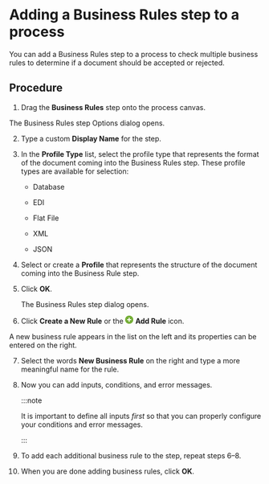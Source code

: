 # Adding a Business Rules step to a process

<head>
  <meta name="guidename" content="Integration"/>
  <meta name="context" content="GUID-096d7f1c-1d64-472e-bac0-e65bd935c977"/>
</head>


You can add a Business Rules step to a process to check multiple business rules to determine if a document should be accepted or rejected.

## Procedure

1.  Drag the **Business Rules** step onto the process canvas.

The Business Rules step Options dialog opens.

2.  Type a custom **Display Name** for the step.

3.  In the **Profile Type** list, select the profile type that represents the format of the document coming into the Business Rules step. These profile types are available for selection:

    -   Database

    -   EDI

    -   Flat File

    -   XML

    -   JSON

4.  Select or create a **Profile** that represents the structure of the document coming into the Business Rule step.

5.  Click **OK**.

    The Business Rules step dialog opens.

6.  Click **Create a New Rule** or the ![+](../Images/main-ic-plus-sign-white-in-green-circle-16_4dc8c5f3-e893-4aef-ade2-0b7afe9476c1.jpg) **Add Rule** icon.

A new business rule appears in the list on the left and its properties can be entered on the right.

7.  Select the words **New Business Rule** on the right and type a more meaningful name for the rule.

8.  Now you can add inputs, conditions, and error messages.

    :::note
    
    It is important to define all inputs *first* so that you can properly configure your conditions and error messages.

    :::

9.  To add each additional business rule to the step, repeat steps 6–8.

10. When you are done adding business rules, click **OK**.